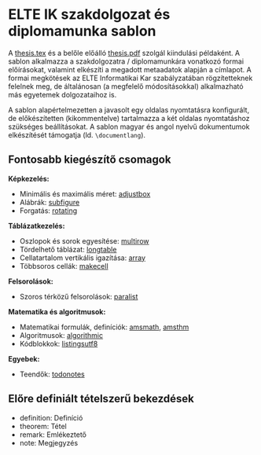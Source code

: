 # ELTE IK szakdolgozat és diplomamunka sablon

A [thesis.tex](thesis.tex) és a belőle előálló [thesis.pdf](thesis.pdf) szolgál kiindulási példaként.
A sablon alkalmazza a szakdolgozatra / diplomamunkára vonatkozó formai előírásokat, valamint elkészíti a megadott metaadatok alapján a címlapot.
A formai megkötések az ELTE Informatikai Kar szabályzatában rögzítetteknek felelnek meg, de általánosan (a megfelelő módosításokkal) alkalmazható más egyetemek dolgozataihoz is.

A sablon alapértelmezetten a javasolt egy oldalas nyomtatásra konfigurált, de előkészítetten (kikommentelve) tartalmazza a két oldalas nyomtatáshoz szükséges beállításokat. A sablon magyar és angol nyelvű dokumentumok elkészítését támogatja (ld. `\documentlang`).

## Fontosabb kiegészítő csomagok

**Képkezelés:**
* Minimális és maximális méret: [adjustbox](https://ctan.org/pkg/adjustbox)
* Alábrák: [subfigure](https://ctan.org/pkg/subfigure)
* Forgatás: [rotating](https://ctan.org/pkg/rotating)

**Táblázatkezelés:**
* Oszlopok és sorok egyesítése: [multirow](https://ctan.org/pkg/multirow)
* Tördelhető táblázat: [longtable](https://ctan.org/pkg/longtable)
* Cellatartalom vertikális igazítása: [array](https://ctan.org/pkg/array)
* Többsoros cellák: [makecell](https://ctan.org/pkg/makecell)

**Felsorolások:**
* Szoros térközű felsorolások: [paralist](https://ctan.org/pkg/paralist)

**Matematika és algoritmusok:**
* Matematikai formulák, definíciók: [amsmath](https://ctan.org/pkg/amsmath), [amsthm](https://ctan.org/pkg/amsthm)
* Algoritmusok: [algorithmic](https://ctan.org/pkg/algorithms)
* Kódblokkok: [listingsutf8](https://ctan.org/pkg/listingsutf8)

**Egyebek:**
* Teendők: [todonotes](https://ctan.org/pkg/todonotes)

## Előre definiált tételszerű bekezdések

* definition: Definíció
* theorem: Tétel
* remark: Emlékeztető
* note: Megjegyzés
